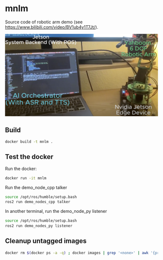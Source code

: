 # mnlm
Source code of robotic arm demo (see https://www.bilibili.com/video/BV1ub4y1T7Jt/).


[![IMAGE ALT TEXT HERE](./images/screen.png)](https://www.bilibili.com/video/BV1ub4y1T7Jt/?vd_source=08295b5b4b3c5ece73fb91e3a54d202a)

## Build
```bash
docker build -t mnlm .
```

## Test the docker
Run the docker:
```bash
docker run -it mnlm
```

Run the demo_node_cpp talker
```bash
source /opt/ros/humble/setup.bash
ros2 run demo_nodes_cpp talker
```

In another terminal, run the demo_node_py listener
```bash
source /opt/ros/humble/setup.bash
ros2 run demo_nodes_py listener
```


## Cleanup untagged images
```bash
docker rm $(docker ps -a -q) ; docker images | grep '<none>' | awk '{print $3}' | xargs docker rmi
```